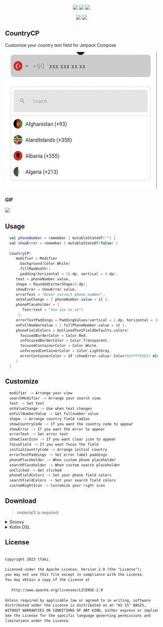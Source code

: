 <p align="center">
  <img src="https://img.shields.io/badge/kotlin-%230095D5.svg?style=for-the-badge&logo=kotlin&logoColor=white">
  <img src="https://img.shields.io/badge/Android-3DDC84?style=for-the-badge&logo=android&logoColor=white">
  <img src="https://img.shields.io/badge/Android%20Studio-3DDC84.svg?style=for-the-badge&logo=android-studio&logoColor=white">
</p>

<p align="center">
  <img src="https://jitpack.io/v/tfaki/CountryCP.svg">
  <img src="https://img.shields.io/badge/License-Apache_2.0-blue.svg">
</p>

## CountryCP
Customize your country text field for Jetpack Compose

<p align="start">
 <img src="assets/countrycp.png" width="500" height="450"/>
</p>

<div align="start"> <h3 align="start">GIF</h1> </div>

<p align="start">
 <img src="assets/countrycp.GIF" width="40%"/>
</p>

## Usage
```kotlin
  val phoneNumber = remember { mutableStateOf("") }
  val showError = remember { mutableStateOf(false) }

  CountryCP(
     modifier = Modifier
      .background(Color.White)
      .fillMaxWidth()
      .padding(horizontal = 16.dp, vertical = 8.dp),
     text = phoneNumber.value,
     shape = RoundedCornerShape(8.dp),
     showError = showError.value,
     errorText = "Enter correct phone number",
     onValueChange = { phoneNumber.value = it },
     phonePlaceholder = {
        Text(text = "xxx xxx xx xx")
      },
     errorTextPaddings = PaddingValues(vertical = 2.dp, horizontal = 16.dp),
     onFullNumberValue = { fullPhoneNumber.value = it },
     phoneFieldColors = OutlinedTextFieldDefaults.colors(
       focusedBorderColor = Color.Red,
       unfocusedBorderColor = Color.Transparent,
       focusedContainerColor = Color.White,
       unfocusedContainerColor = Color.LightGray,
       errorContainerColor = if (showError.value) Color(0xFFFFE5E5) else Color.Transparent
     )
  )

```

## Customize
```python
  modifier -> Arrange your view
  searchModifier -> Arrange your search view
  text -> Set text
  onValueChange -> Use when text changes
  onFullNumberValue -> Get fullnumber value
  shape -> Arrange country field radius
  showCountryCode -> If you want the country code to appear
  showError -> If you want the error to appear
  errorText -> Set error text
  showClearIcon -> If you want clear icon to appear
  focusField -> If you want focus the field
  initialCountryCode -> Arrange initial country
  errorTextPaddings -> Set error label paddings
  phonePlaceholder -> When custom phone placeholder
  searchPlaceholder -> When custom search placeholder
  onClicked -> Get clicked
  phoneFieldColors -> Set your phone field colors
  searchFieldColors -> Set your search field colors
  customRightIcon -> Customize your right icon
```

## Download
> material3 is required.
<details>
  <summary>Groovy</summary>

  ## settings.gradle
  ```gradle
  maven { url 'https://jitpack.io' }
  ```
  ## build.gradle
  ```gradle
  implementation 'androidx.compose.material3:material3:1.1.0'
  implementation 'com.github.tfaki:CountryCP:<latest-version>'
  ```
</details>

<details>
  <summary>Kotlin DSL</summary>

  ## settings.gradle
  ```gradle
  maven(url = "https://jitpack.io")
  ```
  ## build.gradle
  ```gradle
  implementation("androidx.compose.material3:material3:1.1.0")
  implementation("com.github.tfaki:CountryCP:<latest-version>")
  ```
</details>

<div align="start"> <h2 align="start">License</h1> </div>

``` xml

Copyright 2023 tfaki.

Licensed under the Apache License, Version 2.0 (the "License");
you may not use this file except in compliance with the License.
You may obtain a copy of the License at

   http://www.apache.org/licenses/LICENSE-2.0

Unless required by applicable law or agreed to in writing, software
distributed under the License is distributed on an "AS IS" BASIS,
WITHOUT WARRANTIES OR CONDITIONS OF ANY KIND, either express or implied.
See the License for the specific language governing permissions and
limitations under the License.

